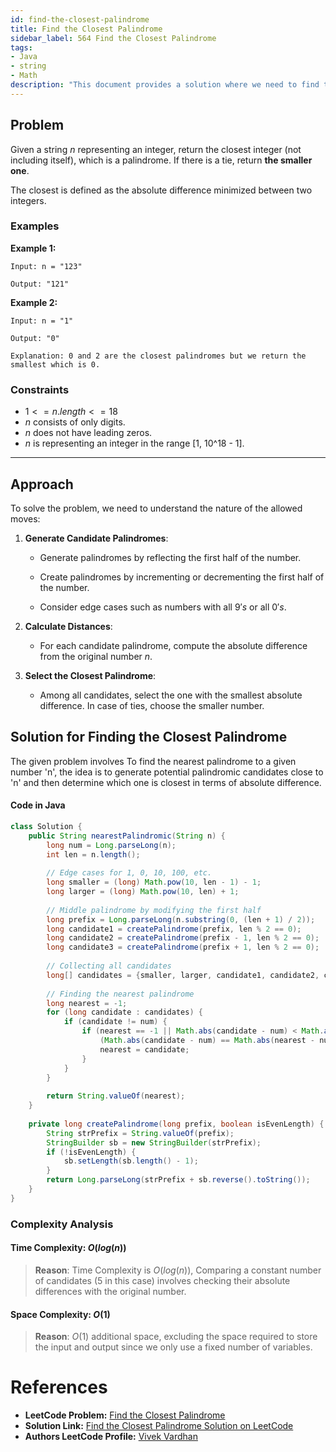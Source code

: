 ```yaml
---
id: find-the-closest-palindrome
title: Find the Closest Palindrome
sidebar_label: 564 Find the Closest Palindrome
tags:
- Java
- string
- Math
description: "This document provides a solution where we need to find the nearest palindrome to a given number n, the idea is to generate potential palindromic candidates close to n and then determine which one is closest in terms of absolute difference. "
---
```


## Problem

Given a string $n$ representing an integer, return the closest integer (not including itself), which is a palindrome. If there is a tie, return **the smaller one**.

The closest is defined as the absolute difference minimized between two integers.

### Examples

**Example 1:**

```
Input: n = "123"

Output: "121"

```

**Example 2:**

```
Input: n = "1"

Output: "0"

Explanation: 0 and 2 are the closest palindromes but we return the smallest which is 0.

```

### Constraints

- $1 <= n.length <= 18$
- $n$ consists of only digits.
- $n$ does not have leading zeros.
- $n$ is representing an integer in the range [1, 10^18 - 1].

---

## Approach

To solve the problem, we need to understand the nature of the allowed moves:

1. **Generate Candidate Palindromes**:

   - Generate palindromes by reflecting the first half of the number.

   - Create palindromes by incrementing or decrementing the first half of the number.

   - Consider edge cases such as numbers with all $9's$ or all $0's$.

2. **Calculate Distances**:

   - For each candidate palindrome, compute the absolute difference from the original number $n$.

3. **Select the Closest Palindrome**:

   - Among all candidates, select the one with the smallest absolute difference. In case of ties, choose the smaller number.

## Solution for Finding the Closest Palindrome

The given problem involves To find the nearest palindrome to a given number 'n', the idea is to generate potential palindromic candidates close to 'n' and then determine which one is closest in terms of absolute difference.

#### Code in Java

```java
class Solution {
    public String nearestPalindromic(String n) {
        long num = Long.parseLong(n);
        int len = n.length();
        
        // Edge cases for 1, 0, 10, 100, etc.
        long smaller = (long) Math.pow(10, len - 1) - 1;
        long larger = (long) Math.pow(10, len) + 1;
        
        // Middle palindrome by modifying the first half
        long prefix = Long.parseLong(n.substring(0, (len + 1) / 2));
        long candidate1 = createPalindrome(prefix, len % 2 == 0);
        long candidate2 = createPalindrome(prefix - 1, len % 2 == 0);
        long candidate3 = createPalindrome(prefix + 1, len % 2 == 0);
        
        // Collecting all candidates
        long[] candidates = {smaller, larger, candidate1, candidate2, candidate3};
        
        // Finding the nearest palindrome
        long nearest = -1;
        for (long candidate : candidates) {
            if (candidate != num) {
                if (nearest == -1 || Math.abs(candidate - num) < Math.abs(nearest - num) ||
                    (Math.abs(candidate - num) == Math.abs(nearest - num) && candidate < nearest)) {
                    nearest = candidate;
                }
            }
        }
        
        return String.valueOf(nearest);
    }
    
    private long createPalindrome(long prefix, boolean isEvenLength) {
        String strPrefix = String.valueOf(prefix);
        StringBuilder sb = new StringBuilder(strPrefix);
        if (!isEvenLength) {
            sb.setLength(sb.length() - 1);
        }
        return Long.parseLong(strPrefix + sb.reverse().toString());
    }
}

```

### Complexity Analysis

#### Time Complexity: $O(log(n))$

> **Reason**: Time Complexity is $O(log(n))$, Comparing a constant number of candidates (5 in this case) involves checking their absolute differences with the original number.

#### Space Complexity: $O(1)$

> **Reason**: $O(1)$ additional space, excluding the space required to store the input and output since we only use a fixed number of variables.

# References

- **LeetCode Problem:** [Find the Closest Palindrome](https://leetcode.com/problems/find-the-closest-palindrome/description/)
- **Solution Link:** [Find the Closest Palindrome Solution on LeetCode](https://leetcode.com/problems/find-the-closest-palindrome/solutions/)
- **Authors LeetCode Profile:** [Vivek Vardhan](https://leetcode.com/u/vivekvardhan43862/)
